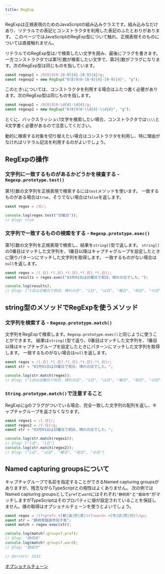 ```yaml
---
title: RegExp
---
```


RegExpは正規表現のためのJavaScriptの組み込みクラスです。組み込みなだけあり、リテラルでの表記とコンストラクタを利用した表記のふたとおりがあります。
このページではJavaScriptのRegExp型について触れ、正規表現そのものについては直接触れません。

リテラルでのRegExp型は`/`で検索したい文字を囲み、最後にフラグを書きます。一方コンストラクタでは第1引数が検索したい文字で、第2引数がフラグになります。次のRegExp型は同じものを指しています。

```ts twoslash
const regexp1 = /0(8|9)0-[0-9]{4}-[0-9]{4}/g;
const regexp2 = new RegExp("0(8|9)0-[0-9]{4}-[0-9]{4}", "g");
```

このとき`\`については、コンストラクタを利用する場合はふたつ書く必要があります。次のRegExp型は同じものを指します。

```ts twoslash
const regexp1 = /0(8|9)0-\d{4}-\d{4}/g;
const regexp2 = new RegExp("0(8|9)0-\\d{4}-\\d{4}", "g");
```

とくに、バックスラッシュ`\`1文字を検索したい場合、コンストラクタでは`\\\\`と4文字書く必要があるので注意してください。

動的に検索する対象を切り替えたい場合はコンストラクタを利用し、特に理由がなければリテラル記法を利用するのがよいでしょう。

## RegExpの操作

### 文字列に一致するものがあるかどうかを検査する - `Regexp.prototype.test()`

第1引数の文字列を正規表現で検索するには`test`メソッドを使います。
一致するものがある場合は`true`、そうでない場合は`false`を返します。

```ts twoslash
const regex = /日/;

console.log(regex.test("日曜日"));
// @log: true
```

### 文字列で一致するものの検索をする - `Regexp.prototype.exec()`

第1引数の文字列を正規表現で検索し、結果を`string[]`型で返します。
`string[]`の0番目はマッチした文字列を、1番目以降はキャプチャグループを設定したときに限りパターンにマッチした文字列を取得します。
一致するものがない場合は`null`を返します。

```ts twoslash
const regex = /(.日).*(.日).*(.日).*(.日).*(.日)/;
const results = regex.exec("03月01日は日曜日で祝日、晴れの日でした。");

console.log(results);
// @log: ["1日は日曜日で祝日、晴れの日", "1日", "は日", "曜日", "祝日", "の日"]
```

## string型のメソッドでRegExpを使うメソッド

### 文字列を検索する - `Regexp.prototype.match()`

文字列をRegExpで検索します。`Regexp.prototype.exec()`と同じように使うことができます。
結果は`string[]`型で返り、0番目はマッチした文字列を、1番目以降はキャプチャグループを設定したときにパターンにマッチした文字列を取得します。
一致するものがない場合は`null`を返します。

```ts twoslash
const regex = /(.日).*(.日).*(.日).*(.日).*(.日)/;
const str = "03月01日は日曜日で祝日、晴れの日でした。";

console.log(str.match(regex));
// @log: ["1日は日曜日で祝日、晴れの日", "1日", "は日", "曜日", "祝日", "の日"]
```

### `String.prototype.match()`で注意すること

RegExpにgのフラグがついている場合、完全一致した文字列の配列を返し、キャプチャグループを返さなくなります。

```ts twoslash
const regex1 = /(.日)/;
const regex2 = /(.日)/g;
const str = "03月01日は日曜日で祝日、晴れの日でした。";

console.log(str.match(regex1));
// @log: ["1日", "1日"]
console.log(str.match(regex2));
// @log: ["1日", "は日", "曜日", "祝日", "の日"]
```

## Named capturing groupsについて

キャプチャグループで名前を指定することができるNamed capturing groupsがありますが、残念ながらTypeScriptとの相性はよくありません。
次の例ではNamed capturing groupsとして`pref`と`ward`にはそれぞれ`"静岡県"`と`"磐田市"`がマッチしますがTypeScriptはそのプロパティに値が設定されていることを保証しません。値の取得はオプショナルチェーンを使うとよいでしょう。

```ts twoslash
const regex = /(?<pref>.+[都|道|府|県])(?<ward>.+[市|区|町|村])/gu;
const str = "静岡県磐田市気子島";
const match = regex.exec(str);

console.log(match?.groups?.pref);
// @log: "静岡県"
console.log(match?.groups?.ward);
// @log: "磐田市"

// @errors: 2532
```

[オプショナルチェーン](../values-types-variables/object/optional-chaining.md)
